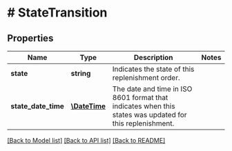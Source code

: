 # # StateTransition

## Properties

Name | Type | Description | Notes
------------ | ------------- | ------------- | -------------
**state** | **string** | Indicates the state of this replenishment order. |
**state_date_time** | [**\DateTime**](\DateTime.md) | The date and time in ISO 8601 format that indicates when this states was updated for this replenishment. |

[[Back to Model list]](../../README.md#models) [[Back to API list]](../../README.md#endpoints) [[Back to README]](../../README.md)
